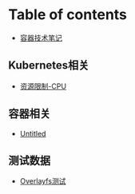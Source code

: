 # Table of contents

* [容器技术笔记](README.md)

## Kubernetes相关

* [资源限制-CPU](kubernetes/zi-yuan-xian-zhi-cpu.md)

## 容器相关

* [Untitled](containers/untitled.md)

## 测试数据

* [Overlayfs测试](testdata/overlayfs.md)

